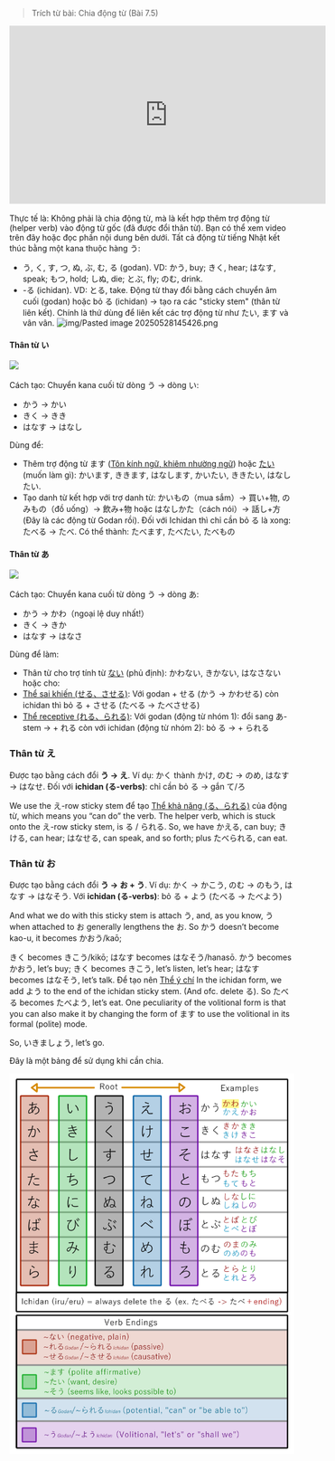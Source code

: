 > Trích từ bài: Chia động từ (Bài 7.5)

<iframe width="560" height="315" src="https://www.youtube.com/embed/cGA6Tj9_lSg?si=NqQjf3hX-aLq1LwL" title="YouTube video player" frameborder="0" allow="accelerometer; autoplay; clipboard-write; encrypted-media; gyroscope; picture-in-picture; web-share" referrerpolicy="strict-origin-when-cross-origin" allowfullscreen></iframe>

Thực tế là: Không phải là chia động từ, mà là kết hợp thêm trợ động từ (helper verb) vào động từ gốc (đã được đổi thân từ). Bạn có thể xem video trên đây hoặc đọc phần nội dung bên dưới. Tất cả động từ tiếng Nhật kết thúc bằng một kana thuộc hàng う:
- う, く, す, つ, ぬ, ぶ, む, る (godan). VD: かう, buy; きく, hear; はなす, speak; もつ, hold; しぬ, die; とぶ, fly; のむ, drink.
- -る (ichidan). VD: とる, take.
Động từ thay đổi bằng cách chuyển âm cuối (godan) hoặc bỏ る (ichidan) → tạo ra các "sticky stem" (thân từ liên kết). Chính là thứ dùng để liên kết các trợ động từ như たい, ます và vân vân.
![img/Pasted image 20250528145426.png](Pasted%20image%2020250528145426.png)

#### Thân từ い

![](https://khanhduy743.github.io/cure-dolly-transcript/media/image687.webp)

Cách tạo: Chuyển kana cuối từ dòng う → dòng い:
- かう → かい
- きく → きき
- はなす → はなし

Dùng để: 
- Thêm trợ động từ ます ([Tôn kính ngữ, khiêm nhường ngữ](Tôn%20kính%20ngữ,%20khiêm%20nhường%20ngữ.md)) hoặc [たい](たい.md) (muốn làm gì): かいます, ききます, はなします, かいたい, ききたい, はなしたい. 
- Tạo danh từ kết hợp với trợ danh từ: かいもの（mua sắm）→ 買い+物, のみもの（đồ uống）→ 飲み+物 hoặc はなしかた（cách nói）→ 話し+方 (Đây là các động từ Godan rồi). Đối với Ichidan thì chỉ cần bỏ る là xong: たべる → たべ. Có thể thành: たべます, たべたい, たべもの
#### Thân từ あ

![](https://khanhduy743.github.io/cure-dolly-transcript/media/image271.webp)

Cách tạo: Chuyển kana cuối từ dòng う → dòng あ:
- かう → かわ（ngoại lệ duy nhất!）
- きく → きか
- はなす → はなさ

Dùng để làm: 
- Thân từ cho trợ tính từ [ない](ない.md) (phủ định): かわない, きかない, はなさない hoặc cho:
- [Thể sai khiến (せる、させる)](Thể%20sai%20khiến%20(せる、させる).md): Với godan + せる (かう → かわせる) còn ichidan thì bỏ る + させる (たべる → たべさせる)
- [Thể receptive (れる、られる)](Thể%20receptive%20(れる、られる).md): Với godan (động từ nhóm 1): đổi sang あ-stem → + れる còn với ichidan (động từ nhóm 2): bỏ る → + られる

### Thân từ え

Được tạo bằng cách đổi **う → え**. Ví dụ: かく thành かけ, のむ → のめ, はなす → はなせ. Đối với **ichidan (る-verbs)**: chỉ cần bỏ る → gắn て/ろ

We use the え-row sticky stem để tạo [Thể khả năng (る、られる)](Thể%20khả%20năng%20(る、られる).md) của động từ, which means you “can do” the verb. The helper verb, which is stuck onto the え-row sticky stem, is る / られる. So, we have かえる, can buy; きける, can hear; はなせる, can speak, and so forth; plus たべられる, can eat. 
### Thân từ お

Được tạo bằng cách đổi **う → お + う**. Ví dụ: かく → かこう, のむ → のもう, はなす → はなそう.
Với **ichidan (る-verbs)**: bỏ る + よう (たべる → たべよう)

And what we do with this sticky stem is attach う, and, as you know, う when attached to お generally lengthens the お. So かう doesn’t become kao-u, it becomes かおう/kaō; 

きく becomes きこう/kikō; はなす becomes はなそう/hanasō.
かう becomes かおう, let’s buy; きく becomes きこう, let’s listen, let’s hear; はなす becomes はなそう, let’s talk.
Để tạo nên [Thể ý chí](Thể%20ý%20chí.md)
In the ichidan form, we add よう to the end of the ichidan sticky stem. (And ofc. delete る). So たべる becomes たべよう, let’s eat.
One peculiarity of the volitional form is that you can also make it by changing the form of ます to use the volitional in its formal (polite) mode.

So, いきましょう, let’s go.

Đây là một bảng để sử dụng khi cần chia.

![vobzsSK.jpeg](img/vobzsSK.jpeg)